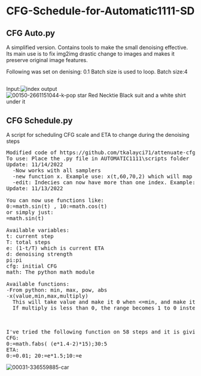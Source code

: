 # CFG-Schedule-for-Automatic1111-SD
## CFG Auto.py
A simplified version. Contains tools to make the small denoising effective.
Its main use is to fix img2img drastic change to images and makes it preserve original image features.

Following was set on denising: 0.1
Batch size is used to loop. Batch size:4
##
Input:![index](https://user-images.githubusercontent.com/4189008/211174581-c115bfde-970a-4a41-a9f7-306138e71462.jpg) output ![00150-2661151044-k-pop star  Red Necktie  Black suit and a white shirt under it](https://user-images.githubusercontent.com/4189008/211174606-1d540377-3e5e-48de-82a4-890a4b4287be.jpg)


## CFG Schedule.py
A script for scheduling CFG scale and ETA to change during the denoising steps
<pre>
Modified code of https://github.com/tkalayci71/attenuate-cfg-scale
To use: Place the .py file in AUTOMATIC1111\scripts folder
Update: 11/14/2022
  -Now works with all samplers
  -new function x. Example use: x(t,60,70,2) which will map t to be 0 at 60 and 1 and 70, then multipy by 2
  -edit: Indecies can now have more than one index. Example: 0,5:=1 ; 1:10
Update: 11/13/2022

You can now use functions like: 
0:=math.sin(t) , 10:=math.cos(t)
or simply just:
=math.sin(t)

Available variables:
t: current step
T: total steps
e: (1-t/T) which is current ETA
d: denoising strength
pi:pi
cfg: initial CFG
math: The python math module

Available functions:
-From python: min, max, pow, abs
-x(value,min,max,multiply)
  This will take value and make it 0 when <=min, and make it 1 when >=max. Then, multiply result by last argumant.
  If multiply is less than 0, the range becomes 1 to 0 instead



I've tried the following function on 58 steps and it is giving good results:
CFG:
0:=math.fabs( (e*1.4-2)*15);30:5
ETA:
0:=0.01; 20:=e*1.5;10:=e
</pre>
![00031-336559885-car](https://user-images.githubusercontent.com/4189008/201653592-f719533e-573a-4a59-807a-085fb7e320d0.jpg)
